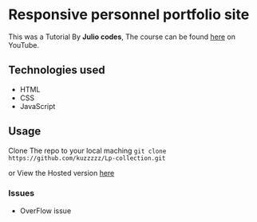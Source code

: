 # Responsive personnel portfolio site
This was a Tutorial By **Julio codes**, The course can be found [here](https://www.youtube.com/watch?v=T7PnWnTgusc&list=WL&index=26&t=769s) on YouTube.

## Technologies used
- HTML
- CSS
- JavaScript



## Usage
Clone The repo to your local maching 
`git clone https://github.com/kuzzzzz/Lp-collection.git`

or View the Hosted version [here](https://kuzzzzz.github.io/Lp-collection/landing-pages/portfolio-site/index.html)

### Issues
- OverFlow issue